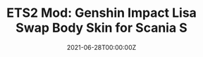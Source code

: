 ---
title: 'ETS2 Mod: Genshin Impact Lisa Swap Body Skin for Scania S'
summary: This mod adds a set of anime-themed paint jobs for Scania trucks and swap body boxes in Euro Truck Simulator 2.
tags:
date: '2021-06-28T00:00:00Z'

# Optional external URL for project (replaces project detail page).
external_link: 'https://steamcommunity.com/sharedfiles/filedetails/?id=2895449821'

image:
  caption: 
  focal_point: Smart

links:
  - icon: steam
    icon_pack: fab
    name: Steam Workshop
    url: https://steamcommunity.com/sharedfiles/filedetails/?id=2895449821
url_code: ''
url_pdf: ''
url_slides: ''
url_video: ''

# Slides (optional).
#   Associate this project with Markdown slides.
#   Simply enter your slide deck's filename without extension.
#   E.g. `slides = "example-slides"` references `content/slides/example-slides.md`.
#   Otherwise, set `slides = ""`.
slides: ''
---